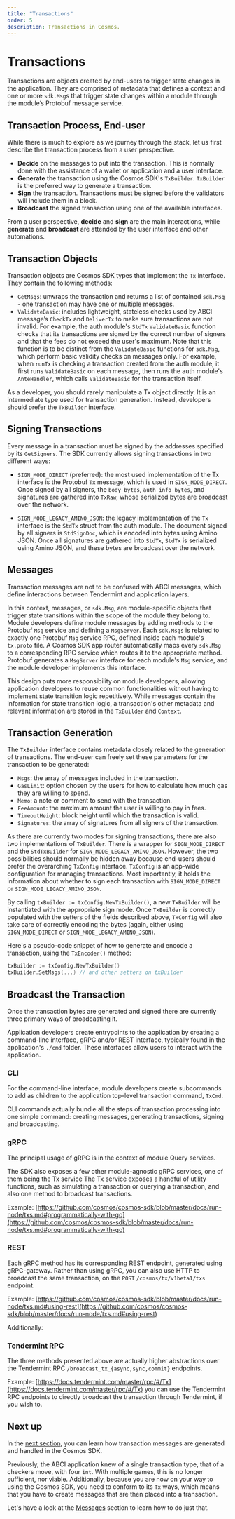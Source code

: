 ```yaml
---
title: "Transactions"
order: 5
description: Transactions in Cosmos.
---
```


# Transactions

Transactions are objects created by end-users to trigger state changes in the application. They are comprised of metadata that defines a context and one or more `sdk.Msg`s that trigger state changes within a module through the module’s Protobuf message service.

## Transaction Process, End-user

While there is much to explore as we journey through the stack, let us first describe the transaction process from a user perspective.

* **Decide** on the messages to put into the transaction. This is normally done with the assistance of a wallet or application and a user interface.
* **Generate** the transaction using the Cosmos SDK's `TxBuilder`. `TxBuilder` is the preferred way to generate a transaction.
* **Sign** the transaction. Transactions must be signed before the validators will include them in a block.
* **Broadcast** the signed transaction using one of the available interfaces.

From a user perspective, **decide** and **sign** are the main interactions, while **generate** and **broadcast** are attended by the user interface and other automations.

## Transaction Objects

Transaction objects are Cosmos SDK types that implement the `Tx` interface. They contain the following methods:

* `GetMsgs`: unwraps the transaction and returns a list of contained `sdk.Msg` - one transaction may have one or multiple messages.
* `ValidateBasic`: includes lightweight, stateless checks used by ABCI message’s `CheckTx` and `DeliverTx` to make sure transactions are not invalid. For example, the auth module's `StdTx` `ValidateBasic` function checks that its transactions are signed by the correct number of signers and that the fees do not exceed the user's maximum. Note that this function is to be distinct from the `ValidateBasic` functions for `sdk.Msg`, which perform basic validity checks on messages only. For example, when `runTx` is checking a transaction created from the auth module, it first runs `ValidateBasic` on each message, then runs the auth module's `AnteHandler`, which calls `ValidateBasic` for the transaction itself.

As a developer, you should rarely manipulate a Tx object directly. It is an intermediate type used for transaction generation. Instead, developers should prefer the `TxBuilder` interface.

## Signing Transactions

Every message in a transaction must be signed by the addresses specified by its `GetSigners`. The SDK currently allows signing transactions in two different ways:

* `SIGN_MODE_DIRECT` (preferred): the most used implementation of the Tx interface is the Protobuf `Tx` message, which is used in `SIGN_MODE_DIRECT`. Once signed by all signers, the `body_bytes`, `auth_info_bytes`, and signatures are gathered into `TxRaw`, whose serialized bytes are broadcast over the network.

* `SIGN_MODE_LEGACY_AMINO_JSON`: the legacy implementation of the `Tx` interface is the `StdTx` struct from the auth module. The document signed by all signers is `StdSignDoc`, which is encoded into bytes using Amino JSON. Once all signatures are gathered into `StdTx`, `StdTx` is serialized using Amino JSON, and these bytes are broadcast over the network.

## Messages

<HighlightBox type=”info”>

Transaction messages are not to be confused with ABCI messages, which define interactions between Tendermint and application layers.

</HighlightBox>

In this context, messages, or `sdk.Msg`, are module-specific objects that trigger state transitions within the scope of the module they belong to. Module developers define module messages by adding methods to the Protobuf `Msg` service and defining a `MsgServer`. Each `sdk.Msgs` is related to exactly one Protobuf `Msg` service RPC, defined inside each module's `tx.proto` file. A Cosmos SDK app router automatically maps every `sdk.Msg` to a corresponding RPC service which routes it to the appropriate method. Protobuf generates a `MsgServer` interface for each module's `Msg` service, and the module developer implements this interface.

This design puts more responsibility on module developers, allowing application developers to reuse common functionalities without having to implement state transition logic repetitively.
While messages contain the information for state transition logic, a transaction's other metadata and relevant information are stored in the `TxBuilder` and `Context`.

## Transaction Generation

The `TxBuilder` interface contains metadata closely related to the generation of transactions. The end-user can freely set these parameters for the transaction to be generated:

* `Msgs`: the array of messages included in the transaction.
* `GasLimit`: option chosen by the users for how to calculate how much gas they are willing to spend.
* `Memo`: a note or comment to send with the transaction.
* `FeeAmount`: the maximum amount the user is willing to pay in fees.
* `TimeoutHeight`: block height until which the transaction is valid.
* `Signatures`: the array of signatures from all signers of the transaction.

As there are currently two modes for signing transactions, there are also two implementations of `TxBuilder`. There is a wrapper for `SIGN_MODE_DIRECT` and the `StdTxBuilder` for `SIGN_MODE_LEGACY_AMINO_JSON`. However, the two possibilities should normally be hidden away because end-users should prefer the overarching `TxConfig` interface. `TxConfig` is an app-wide configuration for managing transactions. Most importantly, it holds the information about whether to sign each transaction with `SIGN_MODE_DIRECT` or `SIGN_MODE_LEGACY_AMINO_JSON`.

By calling `txBuilder := txConfig.NewTxBuilder()`, a new `TxBuilder` will be instantiated with the appropriate sign mode. Once `TxBuilder` is correctly populated with the setters of the fields described above, `TxConfig` will also take care of correctly encoding the bytes (again, either using `SIGN_MODE_DIRECT` or `SIGN_MODE_LEGACY_AMINO_JSON`).

Here's a pseudo-code snippet of how to generate and encode a transaction, using the `TxEncoder()` method:

```go
txBuilder := txConfig.NewTxBuilder()
txBuilder.SetMsgs(...) // and other setters on txBuilder
```

## Broadcast the Transaction

Once the transaction bytes are generated and signed there are currently three primary ways of broadcasting it.

Application developers create entrypoints to the application by creating a command-line interface, gRPC and/or REST interface, typically found in the application's `./cmd` folder. These interfaces allow users to interact with the application.

### CLI

For the command-line interface, module developers create subcommands to add as children to the application top-level transaction command, `TxCmd`.

CLI commands actually bundle all the steps of transaction processing into one simple command: creating messages, generating transactions, signing and broadcasting.

### gRPC
The principal usage of gRPC is in the context of module Query services.

The SDK also exposes a few other module-agnostic gRPC services, one of them being the Tx service
The Tx service exposes a handful of utility functions, such as simulating a transaction or querying a transaction, and also one method to broadcast transactions.

Example: [https://github.com/cosmos/cosmos-sdk/blob/master/docs/run-node/txs.md#programmatically-with-go](https://github.com/cosmos/cosmos-sdk/blob/master/docs/run-node/txs.md#programmatically-with-go)

### REST
Each gRPC method has its corresponding REST endpoint, generated using gRPC-gateway.
Rather than using gRPC, you can also use HTTP to broadcast the same transaction, on the `POST` `/cosmos/tx/v1beta1/txs` endpoint.

Example: [https://github.com/cosmos/cosmos-sdk/blob/master/docs/run-node/txs.md#using-rest](https://github.com/cosmos/cosmos-sdk/blob/master/docs/run-node/txs.md#using-rest)

Additionally:

### Tendermint RPC

The three methods presented above are actually higher abstractions over the Tendermint RPC `/broadcast_tx_{async,sync,commit}` endpoints.

Example: [https://docs.tendermint.com/master/rpc/#/Tx](https://docs.tendermint.com/master/rpc/#/Tx)
you can use the Tendermint RPC endpoints to directly broadcast the transaction through Tendermint, if you wish to.

## Next up

In the [next section](./07-messages), you can learn how transaction messages are generated and handled in the Cosmos SDK.

<ExpansionPanel title="Show me some code for my checkers blockchain">

Previously, the ABCI application knew of a single transaction type, that of a checkers move, with four `int`. With multiple games, this is no longer sufficient, nor viable. Additionally, because you are now on your way to using the Cosmos SDK, you need to conform to its `Tx` ways, which means that you have to create messages that are then placed into a transaction.

Let's have a look at the [Messages](./07-messages) section to learn how to do just that.

</ExpansionPanel>
